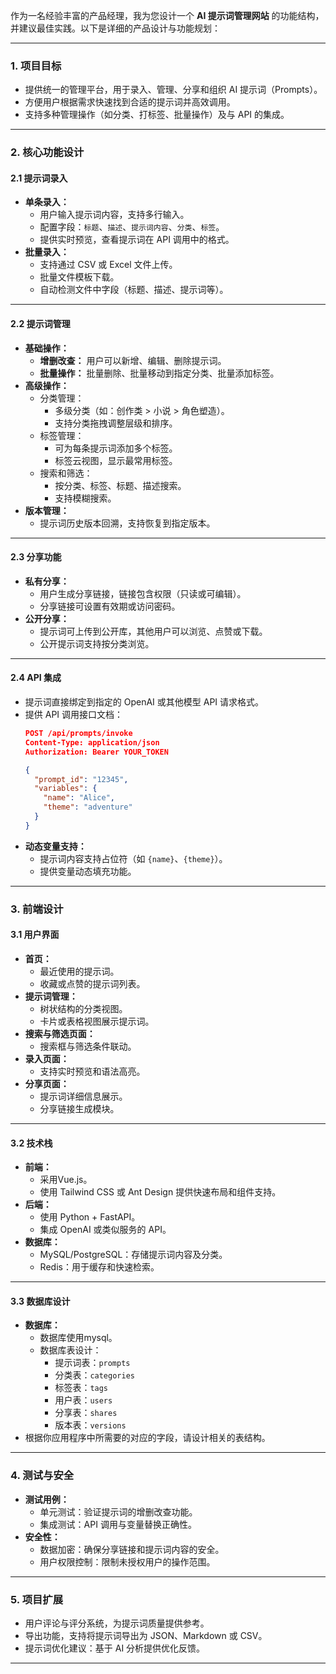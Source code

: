 作为一名经验丰富的产品经理，我为您设计一个 **AI 提示词管理网站** 的功能结构，并建议最佳实践。以下是详细的产品设计与功能规划：

---

### **1. 项目目标**
- 提供统一的管理平台，用于录入、管理、分享和组织 AI 提示词（Prompts）。
- 方便用户根据需求快速找到合适的提示词并高效调用。
- 支持多种管理操作（如分类、打标签、批量操作）及与 API 的集成。

---

### **2. 核心功能设计**
#### **2.1 提示词录入**
- **单条录入：**
  - 用户输入提示词内容，支持多行输入。
  - 配置字段：`标题`、`描述`、`提示词内容`、`分类`、`标签`。
  - 提供实时预览，查看提示词在 API 调用中的格式。
- **批量录入：**
  - 支持通过 CSV 或 Excel 文件上传。
  - 批量文件模板下载。
  - 自动检测文件中字段（标题、描述、提示词等）。

---

#### **2.2 提示词管理**
- **基础操作：**
  - **增删改查：** 用户可以新增、编辑、删除提示词。
  - **批量操作：** 批量删除、批量移动到指定分类、批量添加标签。
- **高级操作：**
  - 分类管理：
    - 多级分类（如：创作类 > 小说 > 角色塑造）。
    - 支持分类拖拽调整层级和排序。
  - 标签管理：
    - 可为每条提示词添加多个标签。
    - 标签云视图，显示最常用标签。
  - 搜索和筛选：
    - 按分类、标签、标题、描述搜索。
    - 支持模糊搜索。
- **版本管理：**
  - 提示词历史版本回溯，支持恢复到指定版本。

---

#### **2.3 分享功能**
- **私有分享：**
  - 用户生成分享链接，链接包含权限（只读或可编辑）。
  - 分享链接可设置有效期或访问密码。
- **公开分享：**
  - 提示词可上传到公开库，其他用户可以浏览、点赞或下载。
  - 公开提示词支持按分类浏览。

---

#### **2.4 API 集成**
- 提示词直接绑定到指定的 OpenAI 或其他模型 API 请求格式。
- 提供 API 调用接口文档：
  ```json
  POST /api/prompts/invoke
  Content-Type: application/json
  Authorization: Bearer YOUR_TOKEN

  {
    "prompt_id": "12345",
    "variables": {
      "name": "Alice",
      "theme": "adventure"
    }
  }
  ```
- **动态变量支持：**
  - 提示词内容支持占位符（如 `{name}`、`{theme}`）。
  - 提供变量动态填充功能。

---

### **3. 前端设计**
#### **3.1 用户界面**
- **首页：**
  - 最近使用的提示词。
  - 收藏或点赞的提示词列表。
- **提示词管理：**
  - 树状结构的分类视图。
  - 卡片或表格视图展示提示词。
- **搜索与筛选页面：**
  - 搜索框与筛选条件联动。
- **录入页面：**
  - 支持实时预览和语法高亮。
- **分享页面：**
  - 提示词详细信息展示。
  - 分享链接生成模块。

---

#### **3.2 技术栈**
- **前端：**
  - 采用Vue.js。
  - 使用 Tailwind CSS 或 Ant Design 提供快速布局和组件支持。
- **后端：**
  - 使用 Python + FastAPI。
  - 集成 OpenAI 或类似服务的 API。
- **数据库：**
  - MySQL/PostgreSQL：存储提示词内容及分类。
  - Redis：用于缓存和快速检索。

---

#### **3.3 数据库设计**
- **数据库：**
  - 数据库使用mysql。
  - 数据库表设计：
    - 提示词表：`prompts`
    - 分类表：`categories`
    - 标签表：`tags`
    - 用户表：`users`
    - 分享表：`shares`
    - 版本表：`versions`
- 根据你应用程序中所需要的对应的字段，请设计相关的表结构。

---

### **4. 测试与安全**
- **测试用例：**
  - 单元测试：验证提示词的增删改查功能。
  - 集成测试：API 调用与变量替换正确性。
- **安全性：**
  - 数据加密：确保分享链接和提示词内容的安全。
  - 用户权限控制：限制未授权用户的操作范围。

---

### **5. 项目扩展**
- 用户评论与评分系统，为提示词质量提供参考。
- 导出功能，支持将提示词导出为 JSON、Markdown 或 CSV。
- 提示词优化建议：基于 AI 分析提供优化反馈。

---